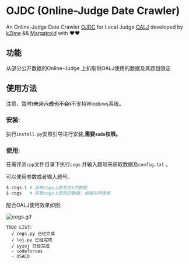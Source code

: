 # OJDC (Online-Judge Date Crawler)

An Online-Judge Date Crawler [OJDC](https://github.com/OALJ/OJDC) for Local Judge [OALJ](https://github.com/OALJ/OALJ) developed by [kZime](https://github.com/kZime) && [Margatroid](https://github.com/enter-tainer) with ❤❤

## 功能

从部分公开数据的Online-Judge 上扒取供OALJ使用的数据及其题目限定

## 使用方法

注意，暂时~~(未来八成也不会)~~不支持Windows系统。

### 安装:

执行`install.py`安照引导进行安装,**需要`sudo`权限。**

### 使用:

在需评测`cpp`文件目录下执行`cogs` 并输入题号来获取数据及`config.txt` 。

可以使用参数或者输入题号。

``` bash
$ cogs 1 # 获取cogs上题号为1的数据
$ cogs   # 获取cogs上题目的数据，根据引导使用
```

配合OALJ使用效果如图:

![cogs.gif](https://i.loli.net/2017/09/28/59cc8964c2589.gif)

```
TODO LIST:
  √ cogs.py 已经完成
  √ loj.py 已经完成
  √ syzoj 已经完成
  - codeforces
  - USACO
```
